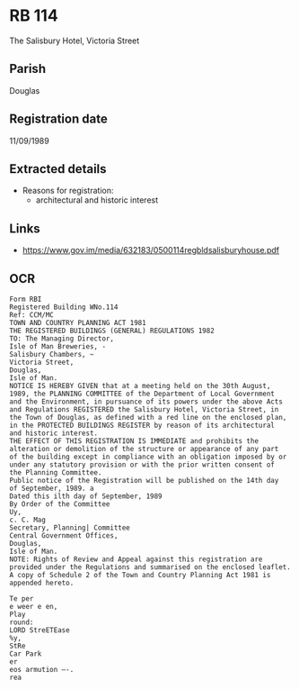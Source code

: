 # RB 114

The Salisbury Hotel, Victoria Street

## Parish
Douglas

## Registration date
11/09/1989

## Extracted details
* Reasons for registration:
  - architectural and historic interest


## Links
- https://www.gov.im/media/632183/0500114regbldsalisburyhouse.pdf

## OCR
```
Form RBI
Registered Building WNo.114
Ref: CCM/MC
TOWN AND COUNTRY PLANNING ACT 1981
THE REGISTERED BUILDINGS (GENERAL) REGULATIONS 1982
TO: The Managing Director,
Isle of Man Breweries, -
Salisbury Chambers, ~
Victoria Street,
Douglas,
Isle of Man.
NOTICE IS HEREBY GIVEN that at a meeting held on the 30th August,
1989, the PLANNING COMMITTEE of the Department of Local Government
and the Environment, in pursuance of its powers under the above Acts
and Regulations REGISTERED the Salisbury Hotel, Victoria Street, in
the Town of Douglas, as defined with a red line on the enclosed plan,
in the PROTECTED BUILDINGS REGISTER by reason of its architectural
and historic interest.
THE EFFECT OF THIS REGISTRATION IS IMMEDIATE and prohibits the
alteration or demolition of the structure or appearance of any part
of the building except in compliance with an obligation imposed by or
under any statutory provision or with the prior written consent of
the Planning Committee.
Public notice of the Registration will be published on the 14th day
of September, 1989. a
Dated this ilth day of September, 1989
By Order of the Committee
Uy,
c. C. Mag
Secretary, Planning| Committee
Central Government Offices,
Douglas,
Isle of Man.
NOTE: Rights of Review and Appeal against this registration are
provided under the Regulations and summarised on the enclosed leaflet.
A copy of Schedule 2 of the Town and Country Planning Act 1981 is
appended hereto.

Te per
e weer e en,
Play
round:
LORD StreETEase
%y,
StRe
Car Park
er
eos armution —-.
rea
```
